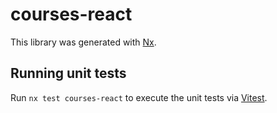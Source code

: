 # courses-react

This library was generated with [Nx](https://nx.dev).

## Running unit tests

Run `nx test courses-react` to execute the unit tests via [Vitest](https://vitest.dev/).
